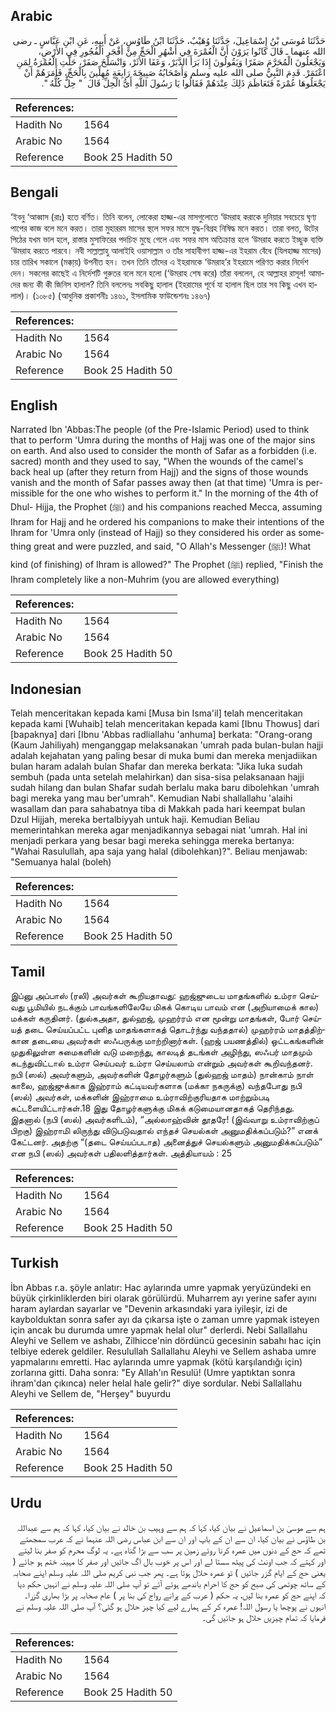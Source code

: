 ## Arabic


<div dir="rtl" lang="ar" style={{fontSize:'larger',backgroundColor:'#f8f9fa',padding:20}}>
حَدَّثَنَا مُوسَى بْنُ إِسْمَاعِيلَ، حَدَّثَنَا وُهَيْبٌ، حَدَّثَنَا ابْنُ طَاوُسٍ، عَنْ أَبِيهِ، عَنِ ابْنِ عَبَّاسٍ ـ رضى الله عنهما ـ قَالَ كَانُوا يَرَوْنَ أَنَّ الْعُمْرَةَ فِي أَشْهُرِ الْحَجِّ مِنْ أَفْجَرِ الْفُجُورِ فِي الأَرْضِ، وَيَجْعَلُونَ الْمُحَرَّمَ صَفَرًا وَيَقُولُونَ إِذَا بَرَأَ الدَّبَرْ، وَعَفَا الأَثَرْ، وَانْسَلَخَ صَفَرْ، حَلَّتِ الْعُمْرَةُ لِمَنِ اعْتَمَرْ‏.‏ قَدِمَ النَّبِيُّ صلى الله عليه وسلم وَأَصْحَابُهُ صَبِيحَةَ رَابِعَةٍ مُهِلِّينَ بِالْحَجِّ، فَأَمَرَهُمْ أَنْ يَجْعَلُوهَا عُمْرَةً فَتَعَاظَمَ ذَلِكَ عِنْدَهُمْ فَقَالُوا يَا رَسُولَ اللَّهِ أَىُّ الْحِلِّ قَالَ ‏ "‏ حِلٌّ كُلُّهُ ‏"‏‏.‏
</div>
<div style={{backgroundColor:'#f8f9fa',padding:20, marginBottom: 10}}><table> <thead> <tr> <th>References:</th> <th></th> </tr> </thead> <tbody><tr><td>Hadith No</td><td>1564</td></tr><tr><td>Arabic No</td><td>1564</td></tr><tr><td>Reference</td><td>Book 25 Hadith 50</td></tr></tbody></table></div>

## Bengali


<div dir="ltr" lang="bn" style={{fontSize:'larger',backgroundColor:'#f8f9fa',padding:20}}>
‘ইবনু ‘আব্বাস (রাঃ) হতে বর্ণিত। তিনি বলেন, লোকেরা হাজ্জ-এর মাসগুলোতে ‘উমরাহ করাকে দুনিয়ার সবচেয়ে ঘৃণ্য পাপের কাজ বলে মনে করত। তারা মুহাররম মাসের স্থলে সফর মাসে যুদ্ধ-বিগ্রহ নিষিদ্ধ মনে করত। তারা বলত, উটের পিঠের যখম ভাল হলে, রাস্তার মুসাফিরের পদচিহ্ন মুছে গেলে এবং সফর মাস অতিক্রান্ত হলে ‘উমরাহ করতে ইচ্ছুক ব্যক্তি ‘উমরাহ করতে পারবে। নবী সাল্লাল্লাহু আলাইহি ওয়াসাল্লাম ও তাঁর সাহাবীগণ হাজ্জ-এর ইহরাম বেঁধে (যিলহাজ্জ মাসের) চার তারিখ সকালে (মক্কা্য়) উপনীত হন। তখন তিনি তাঁদের এ ইহরামকে ‘উমরাহ’র ইহরামে পরিণত করার নির্দেশ দেন। সকলের কাছেই এ নির্দেশটি গুরুতর বলে মনে হলো (‘উমরাহ শেষ করে) তাঁরা বললেন, হে আল্লাহর রাসূল! আমাদের জন্য কী কী জিনিস হালাল? তিনি বললেনঃ সবকিছু হালাল (ইহরামের পূর্বে যা হালাল ছিল তার সব কিছু এখন হালাল)। (১০৮৫) (আধুনিক প্রকাশনীঃ ১৪৬১, ইসলামিক ফাউন্ডেশনঃ ১৪৬৭)
</div>
<div style={{backgroundColor:'#f8f9fa',padding:20, marginBottom: 10}}><table> <thead> <tr> <th>References:</th> <th></th> </tr> </thead> <tbody><tr><td>Hadith No</td><td>1564</td></tr><tr><td>Arabic No</td><td>1564</td></tr><tr><td>Reference</td><td>Book 25 Hadith 50</td></tr></tbody></table></div>

## English


<div dir="ltr" lang="en" style={{fontSize:'larger',backgroundColor:'#f8f9fa',padding:20}}>
Narrated Ibn 'Abbas:The people (of the Pre-Islamic Period) used to think that to perform 'Umra during the months of Hajj was one of the major sins on earth. And also used to consider the month of Safar as a forbidden (i.e. sacred) month and they used to say, "When the wounds of the camel's back heal up (after they return from Hajj) and the signs of those wounds vanish and the month of Safar passes away then (at that time) 'Umra is permissible for the one who wishes to perform it." In the morning of the 4th of Dhul- Hijja, the Prophet (ﷺ) and his companions reached Mecca, assuming Ihram for Hajj and he ordered his companions to make their intentions of the Ihram for 'Umra only (instead of Hajj) so they considered his order as something great and were puzzled, and said, "O Allah's Messenger (ﷺ)! What kind (of finishing) of Ihram is allowed?" The Prophet (ﷺ) replied, "Finish the Ihram completely like a non-Muhrim (you are allowed everything)
</div>
<div style={{backgroundColor:'#f8f9fa',padding:20, marginBottom: 10}}><table> <thead> <tr> <th>References:</th> <th></th> </tr> </thead> <tbody><tr><td>Hadith No</td><td>1564</td></tr><tr><td>Arabic No</td><td>1564</td></tr><tr><td>Reference</td><td>Book 25 Hadith 50</td></tr></tbody></table></div>

## Indonesian


<div dir="ltr" lang="id" style={{fontSize:'larger',backgroundColor:'#f8f9fa',padding:20}}>
Telah menceritakan kepada kami [Musa bin Isma'il] telah menceritakan kepada kami [Wuhaib] telah menceritakan kepada kami [Ibnu Thowus] dari [bapaknya] dari [Ibnu 'Abbas radliallahu 'anhuma] berkata: "Orang-orang (Kaum Jahiliyah) menganggap melaksanakan 'umrah pada bulan-bulan hajji adalah kejahatan yang paling besar di muka bumi dan mereka menjadiikan bulan haram adalah bulan Shafar dan mereka berkata: "Jika luka sudah sembuh (pada unta setelah melahirkan) dan sisa-sisa pelaksanaan hajji sudah hilang dan bulan Shafar sudah berlalu maka baru dibolehkan 'umrah bagi mereka yang mau ber'umrah". Kemudian Nabi shallallahu 'alaihi wasallam dan para sahabatnya tiba di Makkah pada hari keempat bulan Dzul Hijjah, mereka bertalbiyyah untuk haji. Kemudian Beliau memerintahkan mereka agar menjadikannya sebagai niat 'umrah. Hal ini menjadi perkara yang besar bagi mereka sehingga mereka bertanya: "Wahai Rasulullah, apa saja yang halal (dibolehkan)?". Beliau menjawab: "Semuanya halal (boleh)
</div>
<div style={{backgroundColor:'#f8f9fa',padding:20, marginBottom: 10}}><table> <thead> <tr> <th>References:</th> <th></th> </tr> </thead> <tbody><tr><td>Hadith No</td><td>1564</td></tr><tr><td>Arabic No</td><td>1564</td></tr><tr><td>Reference</td><td>Book 25 Hadith 50</td></tr></tbody></table></div>

## Tamil


<div dir="ltr" lang="ta" style={{fontSize:'larger',backgroundColor:'#f8f9fa',padding:20}}>
இப்னு அப்பாஸ் (ரலி) அவர்கள் கூறியதாவது: ஹஜ்ஜுடைய மாதங்களில் உம்ரா செய்வது பூமியில் நடக்கும் பாவங்களிலேயே மிகக் கொடிய பாவம் என (அறியாமைக் கால) மக்கள் கருதினர். (துல்கஅதா, துல்ஹஜ், முஹர்ரம் என மூன்று மாதங்கள், போர் செய்யத் தடை செய்யப்பட்ட புனித மாதங்களாகத் தொடர்ந்து வந்ததால்) முஹர்ரம் மாதத்திற்கான தடையை அவர்கள் ஸஃபருக்கு மாற்றினார்கள். (ஹஜ் பயணத்தில்) ஒட்டகங்களின் முதுகிலுள்ள சுமைகளின் வடு மறைந்து, காலடித் தடங்கள் அழிந்து, ஸஃபர் மாதமும் கடந்துவிட்டால் உம்ரா செய்பவர் உம்ரா செய்யலாம் என்றும் அவர்கள் கூறிவந்தனர். நபி (ஸல்) அவர்களும், அவர்களின் தோழர்களும் (துல்ஹஜ் மாதம்) நான்காம் நாள் காலை, ஹஜ்ஜுக்காக இஹ்ராம் கட்டியவர்களாக (மக்கா நகருக்கு) வந்தபோது நபி (ஸல்) அவர்கள், மக்களின் இஹ்ராமை உம்ராவிற்குரியதாக மாற்றும்படி கட்டளையிட்டார்கள்.18 இது தோழர்களுக்கு மிகக் கடுமையானதாகத் தெரிந்தது. இதனால் (நபி (ஸல்) அவர்களிடம்), “அல்லாஹ்வின் தூதரே! (இவ்வாறு உம்ராவிற்குப் பிறகு) இஹ்ராமி லிருந்து விடுபடுவதால் எந்தச் செயல்கள் அனுமதிக்கப்படும்?” எனக் கேட்டனர். அதற்கு “(தடை செய்யப்படாத) அனைத்துச் செயல்களும் அனுமதிக்கப்படும்” என நபி (ஸல்) அவர்கள் பதிலளித்தார்கள். அத்தியாயம் : 25
</div>
<div style={{backgroundColor:'#f8f9fa',padding:20, marginBottom: 10}}><table> <thead> <tr> <th>References:</th> <th></th> </tr> </thead> <tbody><tr><td>Hadith No</td><td>1564</td></tr><tr><td>Arabic No</td><td>1564</td></tr><tr><td>Reference</td><td>Book 25 Hadith 50</td></tr></tbody></table></div>

## Turkish


<div dir="ltr" lang="tr" style={{fontSize:'larger',backgroundColor:'#f8f9fa',padding:20}}>
İbn Abbas r.a. şöyle anlatır: Hac aylarında umre yapmak yeryüzündeki en büyük çirkinliklerden biri olarak görülürdü. Muharrem ayı yerine safer ayını haram aylardan sayarlar ve "Devenin arkasındaki yara iyileşir, izi de kaybolduktan sonra safer ayı da çıkarsa işte o zaman umre yapmak isteyen için ancak bu durumda umre yapmak helal olur" derlerdi. Nebi Sallallahu Aleyhi ve Sellem ve ashabı, Zilhicce'nin dördüncü gecesinin sabahı hac için telbiye ederek geldiler. Resulullah Sallallahu Aleyhi ve Sellem ashaba umre yapmalarını emretti. Hac aylarında umre yapmak (kötü karşılandığı için) zorlarına gitti. Daha sonra: "Ey Allah'ın Resulü! (Umre yaptıktan sonra ihram'dan çıkınca) neler helal hale gelir?" diye sordular. Nebi Sallallahu Aleyhi ve Sellem de, "Herşey" buyurdu
</div>
<div style={{backgroundColor:'#f8f9fa',padding:20, marginBottom: 10}}><table> <thead> <tr> <th>References:</th> <th></th> </tr> </thead> <tbody><tr><td>Hadith No</td><td>1564</td></tr><tr><td>Arabic No</td><td>1564</td></tr><tr><td>Reference</td><td>Book 25 Hadith 50</td></tr></tbody></table></div>

## Urdu


<div dir="rtl" lang="ur" style={{fontSize:'larger',backgroundColor:'#f8f9fa',padding:20}}>
ہم سے موسیٰ بن اسماعیل نے بیان کیا، کہا کہ ہم سے وہیب بن خالد نے بیان کیا، کہا کہ ہم سے عبداللہ بن طاؤس نے بیان کیا، ان سے ان کے باپ اور ان سے ابن عباس رضی اللہ عنہما نے کہ عرب سمجھتے تھے کہ حج کے دنوں میں عمرہ کرنا روئے زمین پر سب سے بڑا گناہ ہے۔ یہ لوگ محرم کو صفر بنا لیتے اور کہتے کہ جب اونٹ کی پیٹھ سستا لے اور اس پر خوب بال اگ جائیں اور صفر کا مہینہ ختم ہو جائے ( یعنی حج کے ایام گزر جائیں ) تو عمرہ حلال ہوتا ہے۔ پھر جب نبی کریم صلی اللہ علیہ وسلم اپنے صحابہ کے ساتھ چوتھی کی صبح کو حج کا احرام باندھے ہوئے آئے تو آپ صلی اللہ علیہ وسلم نے انہیں حکم دیا کہ اپنے حج کو عمرہ بنا لیں، یہ حکم ( عرب کے پرانے رواج کی بنا پر ) عام صحابہ پر بڑا بھاری گزرا۔ انہوں نے پوچھا یا رسول اللہ! عمرہ کر کے ہمارے لیے کیا چیز حلال ہو گئی؟ آپ صلی اللہ علیہ وسلم نے فرمایا کہ تمام چیزیں حلال ہو جائیں گی۔
</div>
<div style={{backgroundColor:'#f8f9fa',padding:20, marginBottom: 10}}><table> <thead> <tr> <th>References:</th> <th></th> </tr> </thead> <tbody><tr><td>Hadith No</td><td>1564</td></tr><tr><td>Arabic No</td><td>1564</td></tr><tr><td>Reference</td><td>Book 25 Hadith 50</td></tr></tbody></table></div>